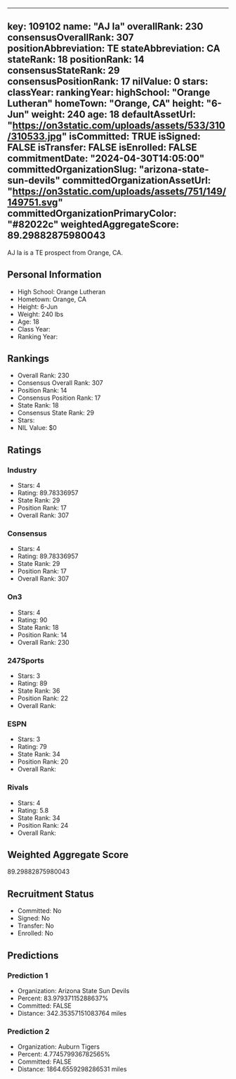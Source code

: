 ---
  key: 109102
  name: "AJ Ia"
  overallRank: 230
  consensusOverallRank: 307
  positionAbbreviation: TE
  stateAbbreviation: CA
  stateRank: 18
  positionRank: 14
  consensusStateRank: 29
  consensusPositionRank: 17
  nilValue: 0
  stars: 
  classYear: 
  rankingYear: 
  highSchool: "Orange Lutheran"
  homeTown: "Orange, CA"
  height: "6-Jun"
  weight: 240
  age: 18
  defaultAssetUrl: "https://on3static.com/uploads/assets/533/310/310533.jpg"
  isCommitted: TRUE
  isSigned: FALSE
  isTransfer: FALSE
  isEnrolled: FALSE
  commitmentDate: "2024-04-30T14:05:00"
  committedOrganizationSlug: "arizona-state-sun-devils"
  committedOrganizationAssetUrl: "https://on3static.com/uploads/assets/751/149/149751.svg"
  committedOrganizationPrimaryColor: "#82022c"
  weightedAggregateScore: 89.29882875980043
  ---
  
  AJ Ia is a TE prospect from Orange, CA.
  
  ## Personal Information
  - High School: Orange Lutheran
  - Hometown: Orange, CA
  - Height: 6-Jun
  - Weight: 240 lbs
  - Age: 18
  - Class Year: 
  - Ranking Year: 
  
  ## Rankings
  - Overall Rank: 230
  - Consensus Overall Rank: 307
  - Position Rank: 14
  - Consensus Position Rank: 17
  - State Rank: 18
  - Consensus State Rank: 29
  - Stars: 
  - NIL Value: $0
  
  ## Ratings
  
  ### Industry
  - Stars: 4
  - Rating: 89.78336957
  - State Rank: 29
  - Position Rank: 17
  - Overall Rank: 307
  
  ### Consensus
  - Stars: 4
  - Rating: 89.78336957
  - State Rank: 29
  - Position Rank: 17
  - Overall Rank: 307
  
  ### On3
  - Stars: 4
  - Rating: 90
  - State Rank: 18
  - Position Rank: 14
  - Overall Rank: 230
  
  ### 247Sports
  - Stars: 3
  - Rating: 89
  - State Rank: 36
  - Position Rank: 22
  - Overall Rank: 
  
  ### ESPN
  - Stars: 3
  - Rating: 79
  - State Rank: 34
  - Position Rank: 20
  - Overall Rank: 
  
  ### Rivals
  - Stars: 4
  - Rating: 5.8
  - State Rank: 34
  - Position Rank: 24
  - Overall Rank: 
  
  ## Weighted Aggregate Score
  89.29882875980043
  
  ## Recruitment Status
  - Committed: No
  - Signed: No
  - Transfer: No
  - Enrolled: No
  
  
  
  ## Predictions
  
  ### Prediction 1
  - Organization: Arizona State Sun Devils
  - Percent: 83.97937115288637%
  - Committed: FALSE
  - Distance: 342.35357151083764 miles
  
  ### Prediction 2
  - Organization: Auburn Tigers
  - Percent: 4.774579936782565%
  - Committed: FALSE
  - Distance: 1864.6559298286531 miles
  